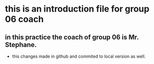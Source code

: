 # this is an introduction file for group 06 coach 
## in this practice the coach of group 06 is Mr. Stephane.
* this changes made in github and commited to local version as well.
